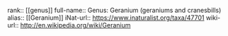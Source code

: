 

rank:: [[genus]]
full-name:: Genus: Geranium (geraniums and cranesbills)
alias:: [[Geranium]]
iNat-url:: https://www.inaturalist.org/taxa/47701
wiki-url:: http://en.wikipedia.org/wiki/Geranium